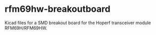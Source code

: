 # rfm69hw-breakoutboard
Kicad files for a SMD breakout board for the Hoperf transceiver module RFM69H/RFM69HW.
